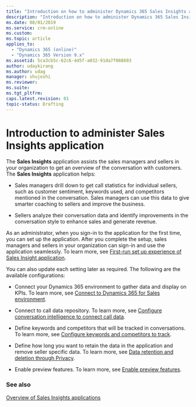 ```yaml
---
title: "Introduction on how to administer Dynamics 365 Sales Insights application | MicrosoftDocs"
description: "Introduction on how to administer Dynamics 365 Sales Insights application"
ms.date: 08/01/2019
ms.service: crm-online
ms.custom: 
ms.topic: article
applies_to:
  - "Dynamics 365 (online)"
  - "Dynamics 365 Version 9.x"
ms.assetid: 5ca3cb5c-62c6-4d5f-a032-91da7f088693
author: udaykirang
ms.author: udag
manager: shujoshi
ms.reviewer: 
ms.suite: 
ms.tgt_pltfrm: 
caps.latest.revision: 01
topic-status: Drafting
---
```


# Introduction to administer Sales Insights application

The **Sales Insights** application assists the sales managers and sellers in your organization to get an overview of the conversation with customers. The **Sales Insights** application helps:

-	Sales managers drill down to get call statistics for individual sellers, such as customer sentiment, keywords used, and competitors mentioned in the conversation. Sales managers can use this data to give smarter coaching to sellers and improve the business.

-	Sellers analyze their conversation data and identify improvements in the conversation style to enhance sales and generate revenue.

As an administrator, when you sign-in to the application for the first time, you can set up the application. After you complete the setup, sales managers and sellers in your organization can sign-in and use the application seamlessly. To learn more, see [First-run set up experience of Sales Insight application](fre-setup-sales-insight-app.md).

You can also update each setting later as required. The following are the available configurations:

-	Connect your Dynamics 365 environment to gather data and display on KPIs. To learn more, see [Connect to Dynamics 365 for Sales environment](connect-dynamics365-sales-environment.md).

-	Connect to call data repository. To learn more, see [Configure conversation intelligence to connect call data](configure-conversation-intelligence-call-data.md).

-	Define keywords and competitors that will be tracked in conversations. To learn more, see [Configure keywords and competitors to track](configure-keywords-competitors.md).

-	Define how long you want to retain the data in the application and remove seller specific data. To learn more, see [Data retention and deletion through Privacy](data-retention-deletion-policy.md).

-	Enable preview features. To learn more, see [Enable preview features](enable-preview-features-sales-insights-app.md).


### See also

[Overview of Sales Insights applications](../sales/dynamics365-sales-insights-app.md)
